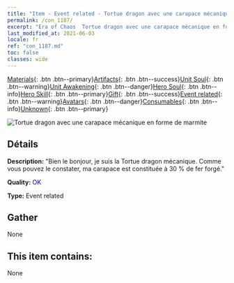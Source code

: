 ```yaml
---
title: "Item - Event related - Tortue dragon avec une carapace mécanique en forme de marmite"
permalink: /con_1187/
excerpt: "Era of Chaos  Tortue dragon avec une carapace mécanique en forme de marmite"
last_modified_at: 2021-06-03
locale: fr
ref: "con_1187.md"
toc: false
classes: wide
---
```

 [Materials](/ItemsFR/){: .btn .btn--primary}[Artifacts](/ItemsFR/Artifacts/){: .btn .btn--success}[Unit Soul](/ItemsFR/UnitSoul/){: .btn .btn--warning}[Unit Awakening](/ItemsFR/UnitAwakening/){: .btn .btn--danger}[Hero Soul](/ItemsFR/HeroSoul/){: .btn .btn--info}[Hero Skill](/ItemsFR/HeroSkill/){: .btn .btn--primary}[Gift](/ItemsFR/Gift/){: .btn .btn--success}[Event related](/ItemsFR/Events/){: .btn .btn--warning}[Avatars](/ItemsFR/Avatars/){: .btn .btn--danger}[Consumables](/ItemsFR/Consumables/){: .btn .btn--info}[Unknown](/ItemsFR/Unknown/){: .btn .btn--primary}

 ![Tortue dragon avec une carapace mécanique en forme de marmite](/images/t/i_81512231.png)

## Détails
 **Description:** \"Bien le bonjour, je suis la Tortue dragon mécanique. Comme vous pouvez le constater, ma carapace est constituée à 30 % de fer forgé.\"

 **Quality:** <span style="color: #0000CD">OK</span>

 **Type:** Event related

## Gather

  None

## This item contains:

  None

